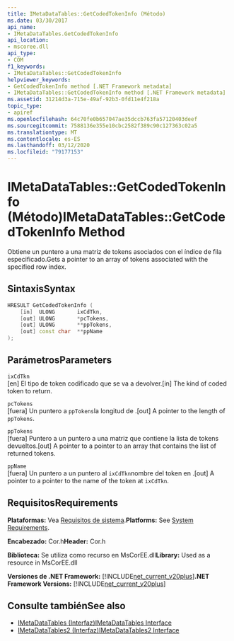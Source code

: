 ```yaml
---
title: IMetaDataTables::GetCodedTokenInfo (Método)
ms.date: 03/30/2017
api_name:
- IMetaDataTables.GetCodedTokenInfo
api_location:
- mscoree.dll
api_type:
- COM
f1_keywords:
- IMetaDataTables::GetCodedTokenInfo
helpviewer_keywords:
- GetCodedTokenInfo method [.NET Framework metadata]
- IMetaDataTables::GetCodedTokenInfo method [.NET Framework metadata]
ms.assetid: 31214d3a-715e-49af-92b3-0fd11e4f218a
topic_type:
- apiref
ms.openlocfilehash: 64c70fe0b657047ae35dccb763fa57120403deef
ms.sourcegitcommit: 7588136e355e10cbc2582f389c90c127363c02a5
ms.translationtype: MT
ms.contentlocale: es-ES
ms.lasthandoff: 03/12/2020
ms.locfileid: "79177153"
---
```

# <a name="imetadatatablesgetcodedtokeninfo-method"></a><span data-ttu-id="d557f-102">IMetaDataTables::GetCodedTokenInfo (Método)</span><span class="sxs-lookup"><span data-stu-id="d557f-102">IMetaDataTables::GetCodedTokenInfo Method</span></span>
<span data-ttu-id="d557f-103">Obtiene un puntero a una matriz de tokens asociados con el índice de fila especificado.</span><span class="sxs-lookup"><span data-stu-id="d557f-103">Gets a pointer to an array of tokens associated with the specified row index.</span></span>  
  
## <a name="syntax"></a><span data-ttu-id="d557f-104">Sintaxis</span><span class="sxs-lookup"><span data-stu-id="d557f-104">Syntax</span></span>  
  
```cpp  
HRESULT GetCodedTokenInfo (
    [in]  ULONG       ixCdTkn,  
    [out] ULONG       *pcTokens,  
    [out] ULONG       **ppTokens,  
    [out] const char  **ppName  
);  
```  
  
## <a name="parameters"></a><span data-ttu-id="d557f-105">Parámetros</span><span class="sxs-lookup"><span data-stu-id="d557f-105">Parameters</span></span>  
 `ixCdTkn`  
 <span data-ttu-id="d557f-106">[en] El tipo de token codificado que se va a devolver.</span><span class="sxs-lookup"><span data-stu-id="d557f-106">[in] The kind of coded token to return.</span></span>  
  
 `pcTokens`  
 <span data-ttu-id="d557f-107">[fuera] Un puntero a `ppTokens`la longitud de .</span><span class="sxs-lookup"><span data-stu-id="d557f-107">[out] A pointer to the length of `ppTokens`.</span></span>  
  
 `ppTokens`  
 <span data-ttu-id="d557f-108">[fuera] Puntero a un puntero a una matriz que contiene la lista de tokens devueltos.</span><span class="sxs-lookup"><span data-stu-id="d557f-108">[out] A pointer to a pointer to an array that contains the list of returned tokens.</span></span>  
  
 `ppName`  
 <span data-ttu-id="d557f-109">[fuera] Un puntero a un puntero al `ixCdTkn`nombre del token en .</span><span class="sxs-lookup"><span data-stu-id="d557f-109">[out] A pointer to a pointer to the name of the token at `ixCdTkn`.</span></span>  
  
## <a name="requirements"></a><span data-ttu-id="d557f-110">Requisitos</span><span class="sxs-lookup"><span data-stu-id="d557f-110">Requirements</span></span>  
 <span data-ttu-id="d557f-111">**Plataformas:** Vea [Requisitos de sistema](../../../../docs/framework/get-started/system-requirements.md).</span><span class="sxs-lookup"><span data-stu-id="d557f-111">**Platforms:** See [System Requirements](../../../../docs/framework/get-started/system-requirements.md).</span></span>  
  
 <span data-ttu-id="d557f-112">**Encabezado:** Cor.h</span><span class="sxs-lookup"><span data-stu-id="d557f-112">**Header:** Cor.h</span></span>  
  
 <span data-ttu-id="d557f-113">**Biblioteca:** Se utiliza como recurso en MsCorEE.dll</span><span class="sxs-lookup"><span data-stu-id="d557f-113">**Library:** Used as a resource in MsCorEE.dll</span></span>  
  
 <span data-ttu-id="d557f-114">**Versiones de .NET Framework:** [!INCLUDE[net_current_v20plus](../../../../includes/net-current-v20plus-md.md)]</span><span class="sxs-lookup"><span data-stu-id="d557f-114">**.NET Framework Versions:** [!INCLUDE[net_current_v20plus](../../../../includes/net-current-v20plus-md.md)]</span></span>  
  
## <a name="see-also"></a><span data-ttu-id="d557f-115">Consulte también</span><span class="sxs-lookup"><span data-stu-id="d557f-115">See also</span></span>

- [<span data-ttu-id="d557f-116">IMetaDataTables (Interfaz)</span><span class="sxs-lookup"><span data-stu-id="d557f-116">IMetaDataTables Interface</span></span>](../../../../docs/framework/unmanaged-api/metadata/imetadatatables-interface.md)
- [<span data-ttu-id="d557f-117">IMetaDataTables2 (Interfaz)</span><span class="sxs-lookup"><span data-stu-id="d557f-117">IMetaDataTables2 Interface</span></span>](../../../../docs/framework/unmanaged-api/metadata/imetadatatables2-interface.md)
